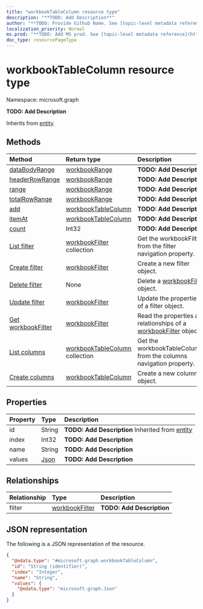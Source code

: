```yaml
---
title: "workbookTableColumn resource type"
description: "**TODO: Add Description**"
author: "**TODO: Provide Github Name. See [topic-level metadata reference](https://msgo.azurewebsites.net/add/document/guidelines/metadata.html#topic-level-metadata)**"
localization_priority: Normal
ms.prod: "**TODO: Add MS prod. See [topic-level metadata reference](https://msgo.azurewebsites.net/add/document/guidelines/metadata.html#topic-level-metadata)**"
doc_type: resourcePageType
---
```


# workbookTableColumn resource type


Namespace: microsoft.graph

**TODO: Add Description**


Inherits from [entity](../resources/entity.md).

## Methods
|Method|Return type|Description|
|:---|:---|:---|
|[dataBodyRange](../api/workbooktablecolumn-databodyrange.md)|[workbookRange](../resources/workbookrange.md)|**TODO: Add Description**|
|[headerRowRange](../api/workbooktablecolumn-headerrowrange.md)|[workbookRange](../resources/workbookrange.md)|**TODO: Add Description**|
|[range](../api/workbooktablecolumn-range.md)|[workbookRange](../resources/workbookrange.md)|**TODO: Add Description**|
|[totalRowRange](../api/workbooktablecolumn-totalrowrange.md)|[workbookRange](../resources/workbookrange.md)|**TODO: Add Description**|
|[add](../api/workbooktablecolumn-add.md)|[workbookTableColumn](../resources/workbooktablecolumn.md)|**TODO: Add Description**|
|[itemAt](../api/workbooktablecolumn-itemat.md)|[workbookTableColumn](../resources/workbooktablecolumn.md)|**TODO: Add Description**|
|[count](../api/workbooktablecolumn-count.md)|Int32|**TODO: Add Description**|
|[List filter](../api/workbooktablecolumn-list-filter.md)|[workbookFilter](../resources/workbookfilter.md) collection|Get the workbookFilters from the filter navigation property.|
|[Create filter](../api/workbooktablecolumn-post-filter.md)|[workbookFilter](../resources/workbookfilter.md)|Create a new filter object.|
|[Delete filter](../api/workbooktablecolumn-delete-filter.md)|None|Delete a [workbookFilter](../resources/workbookfilter.md) object.|
|[Update filter](../api/workbooktablecolumn-update-filter.md)|[workbookFilter](../resources/workbookfilter.md)|Update the properties of a filter object.|
|[Get workbookFilter](../api/workbookfilter-get.md)|[workbookFilter](../resources/workbookfilter.md)|Read the properties and relationships of a [workbookFilter](../resources/workbookfilter.md) object.|
|[List columns](../api/workbooktable-list-columns.md)|[workbookTableColumn](../resources/workbooktablecolumn.md) collection|Get the workbookTableColumns from the columns navigation property.|
|[Create columns](../api/workbooktable-post-columns.md)|[workbookTableColumn](../resources/workbooktablecolumn.md)|Create a new columns object.|

## Properties
|Property|Type|Description|
|:---|:---|:---|
|id|String|**TODO: Add Description** Inherited from [entity](../resources/entity.md)|
|index|Int32|**TODO: Add Description**|
|name|String|**TODO: Add Description**|
|values|[Json](../resources/json.md)|**TODO: Add Description**|

## Relationships
|Relationship|Type|Description|
|:---|:---|:---|
|filter|[workbookFilter](../resources/workbookfilter.md)|**TODO: Add Description**|

## JSON representation
The following is a JSON representation of the resource.
<!-- {
  "blockType": "resource",
  "keyProperty": "id",
  "@odata.type": "microsoft.graph.workbookTableColumn",
  "baseType": "microsoft.graph.entity",
  "openType": false
}
-->
``` json
{
  "@odata.type": "#microsoft.graph.workbookTableColumn",
  "id": "String (identifier)",
  "index": "Integer",
  "name": "String",
  "values": {
    "@odata.type": "microsoft.graph.Json"
  }
}
```

